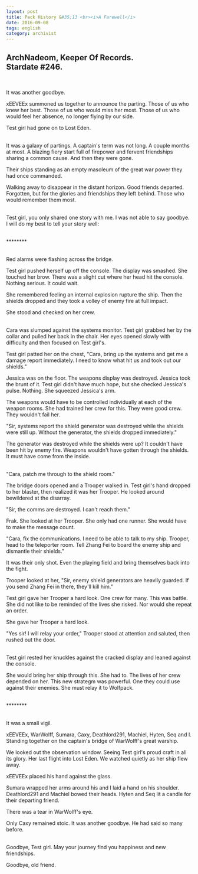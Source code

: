 ```yaml
---
layout: post
title: Pack History &#35;13 <br><i>A Farewell</i>
date: 2016-09-08
tags: english
category: archivist
---
```

ArchNadeom, Keeper Of Records.<br>Stardate #246.
------------------------------------------------
&nbsp; 

It was another goodbye.

xEEVEEx summoned us together to announce the parting. Those of us who knew her best. Those of us who would miss her most. Those of us who would feel her absence, no longer flying by our side.

Test girl had gone on to Lost Eden.  
&nbsp; 

It was a galaxy of partings. A captain's term was not long. A couple months at most. A blazing fiery start full of firepower and fervent friendships sharing a common cause. And then they were gone.

Their ships standing as an empty masoleum of the great war power they had once commanded. 

Walking away to disappear in the distant horizon. Good friends departed. Forgotten, but for the glories and friendships they left behind. Those who would remember them most.  
&nbsp; 

Test girl, you only shared one story with me. I was not able to say goodbye. I will do my best to tell your story well:  
&nbsp; 

\*\*\*\*\*\*\*\*  
&nbsp; 

Red alarms were flashing across the bridge.

Test girl pushed herself up off the console. The display was smashed. She touched her brow. There was a slight cut where her head hit the console. Nothing serious. It could wait.

She remembered feeling an internal explosion rupture the ship. Then the shields dropped and they took a volley of enemy fire at full impact.

She stood and checked on her crew.  
&nbsp; 

Cara was slumped against the systems monitor. Test girl grabbed her by the collar and pulled her back in the chair. Her eyes opened slowly with difficulty and then focused on Test girl's. 

Test girl patted her on the chest, "Cara, bring up the systems and get me a damage report immediately. I need to know what hit us and took out our shields."

Jessica was on the floor. The weapons display was destroyed. Jessica took the brunt of it. Test girl didn't have much hope, but she checked Jessica's pulse. Nothing. She squeezed Jessica's arm.

The weapons would have to be controlled individually at each of the weapon rooms. She had trained her crew for this. They were good crew. They wouldn't fail her.

"Sir, systems report the shield generator was destroyed while the shields were still up. Without the generator, the shields dropped immediately."

The generator was destroyed while the shields were up? It couldn't have been hit by enemy fire. Weapons wouldn't have gotten through the shields. It must have come from the inside.  
&nbsp; 

"Cara, patch me through to the shield room."

The bridge doors opened and a Trooper walked in. Test girl's hand dropped to her blaster, then realized it was her Trooper. He looked around bewildered at the disarray.

"Sir, the comms are destroyed. I can't reach them."

Frak. She looked at her Trooper. She only had one runner. She would have to make the message count.

"Cara, fix the communications. I need to be able to talk to my ship. Trooper, head to the teleporter room. Tell Zhang Fei to board the enemy ship and dismantle their shields."

It was their only shot. Even the playing field and bring themselves back into the fight. 

Trooper looked at her, "Sir, enemy shield generators are heavily guarded. If you send Zhang Fei in there, they'll kill him."

Test girl gave her Trooper a hard look. One crew for many. This was battle. She did not like to be reminded of the lives she risked. Nor would she repeat an order.

She gave her Trooper a hard look.

"Yes sir! I will relay your order," Trooper stood at attention and saluted, then rushed out the door.  
&nbsp; 

Test girl rested her knuckles against the cracked display and leaned against the console. 

She would bring her ship through this. She had to. The lives of her crew depended on her. This new strategm was powerful. One they could use against their enemies. She must relay it to Wolfpack.  
&nbsp; 

\*\*\*\*\*\*\*\*  
&nbsp; 

It was a small vigil. 

xEEVEEx, WarWolff, Sumara, Caxy, Deathlord291, Machiel, Hyten, Seq and I. Standing together on the captain's bridge of WarWolff's great warship. 

We looked out the observation window. Seeing Test girl's proud craft in all its glory. Her last flight into Lost Eden. We watched quietly as her ship flew away.

xEEVEEx placed his hand against the glass. 

Sumara wrapped her arms around his and I laid a hand on his shoulder. Deathlord291 and Machiel bowed their heads. Hyten and Seq lit a candle for their departing friend.

There was a tear in WarWolff's eye.

Only Caxy remained stoic. It was another goodbye. He had said so many before.  
&nbsp; 

Goodbye, Test girl. May your journey find you happiness and new friendships.

Goodbye, old friend.



